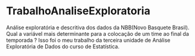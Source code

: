 # TrabalhoAnaliseExploratoria
Análise exploratória e descritiva dos dados da NBB(Novo Basquete Brasil). Qual a variável mais determinante para a colocação de um time ao final da temporada ? Isso foi o meu trabalho da terceira unidade de Análise Exploratória de Dados do curso de Estatística.

